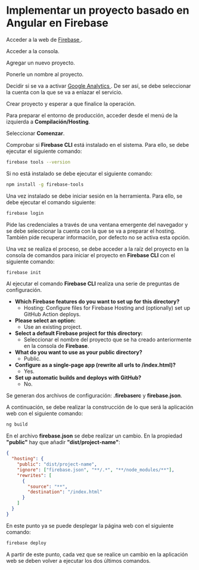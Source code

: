 # Implementar un proyecto basado en Angular en Firebase

Acceder a la web de <a href="https://firebase.google.com/" target="_blank">Firebase <i class="awesome fa-solid fa-arrow-up-right-from-square"></i></a>.

Acceder a la consola.

Agregar un nuevo proyecto.

Ponerle un nombre al proyecto.

Decidir si se va a activar <a href="https://analytics.google.com/analytics/web/" target="_blank">Google Analytics <i class="awesome fa-solid fa-arrow-up-right-from-square"></i></a>. De ser así, se debe seleccionar la cuenta con la que se va a enlazar el servicio.

Crear proyecto y esperar a que finalice la operación.

Para preparar el entorno de producción, acceder desde el menú de la izquierda a <strong>Compilación/Hosting</strong>.

Seleccionar <strong>Comenzar</strong>.

Comprobar si <strong>Firebase CLI</strong> está instalado en el sistema. Para ello, se debe ejecutar el siguiente comando:

```bash
firebase tools --version
```

Si no está instalado se debe ejecutar el siguiente comando:

```bash
npm install -g firebase-tools
```

Una vez instalado se debe iniciar sesión en la herramienta. Para ello, se debe ejecutar el comando siguiente:

```bash
firebase login
```

Pide las credenciales a través de una ventana emergente del navegador y se debe seleccionar la cuenta con la que se va a preparar el hosting. También pide recuperar información, por defecto no se activa esta opción.

Una vez se realiza el proceso, se debe acceder a la raíz del proyecto en la consola de comandos para iniciar el proyecto en <strong>Firebase CLI</strong> con el siguiente comando:

```bash
firebase init
```

Al ejecutar el comando <strong>Firebase CLI</strong> realiza una serie de preguntas de configuración. 

- <strong>Which Firebase features do you want to set up for this directory?</strong>
  - Hosting: Configure files for Firebase Hosting and (optionally) set up GitHub Action deploys.
- <strong>Please select an option:</strong>
  - Use an existing project.
- <strong>Select a default Firebase project for this directory:</strong>
  - Seleccionar el nombre del proyecto que se ha creado anteriormente en la consola de <strong>Firebase</strong>.
- <strong>What do you want to use as your public directory?</strong>
  - Public.
- <strong>Configure as a single-page app (rewrite all urls to /index.html)?</strong>
  - Yes.
- <strong>Set up automatic builds and deploys with GitHub?</strong>
  - No.

Se generan dos archivos de configuración: <strong>.firebaserc</strong> y <strong>firebase.json</strong>.

A continuación, se debe realizar la construcción de lo que será la aplicación web con el siguiente comando:

```bash
ng build
```

En el archivo <strong>firebase.json</strong> se debe realizar un cambio. En la propiedad <strong>"public"</strong> hay que añadir <strong>"dist/project-name"</strong>:

```json
{
  "hosting": {
    "public": "dist/project-name",
    "ignore": ["firebase.json", "**/.*", "**/node_modules/**"],
    "rewrites": [
      {
        "source": "**",
        "destination": "/index.html"
      }
    ]
  }
}
```

En este punto ya se puede desplegar la página web con el siguiente comando:

```bash
firebase deploy
```

A partir de este punto, cada vez que se realice un cambio en la aplicación web se deben volver a ejecutar los dos últimos comandos.